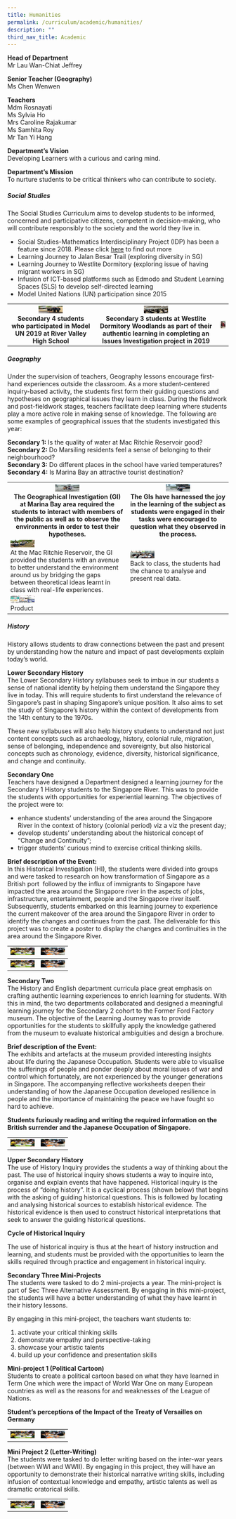 ```yaml
---
title: Humanities
permalink: /curriculum/academic/humanities/
description: ""
third_nav_title: Academic
---
```

**Head of Department**  
Mr Lau Wan-Chiat Jeffrey

**Senior Teacher (Geography)**  
Ms Chen Wenwen

**Teachers**  
Mdm Rosnayati  
Ms Sylvia Ho  
Mrs Caroline Rajakumar  
Ms Samhita Roy  
Mr Tan Yi Hang

**Department’s Vision**  
Developing Learners with a curious and caring mind.

**Department’s Mission**  
To nurture students to be critical thinkers who can contribute to society.

##### **Social Studies**  
The Social Studies Curriculum aims to develop students to be informed, concerned and participative citizens, competent in decision-making, who will contribute responsibly to the society and the world they live in.

*   Social Studies-Mathematics Interdisciplinary Project (IDP) has been a feature since 2018. Please click [here](/social-studies-mathematics/) to find out more
*   Learning Journey to Jalan Besar Trail (exploring diversity in SG)
*   Learning Journey to Westlite Dormitory (exploring issue of having migrant workers in SG)
*   Infusion of ICT-based platforms such as Edmodo and Student Learning Spaces (SLS) to develop self-directed learning
*   Model United Nations (UN) participation since 2015

<table>
<tbody>
  <tr>
    <th><img src="/images/01-768x576.jpeg" width="55" height="17"><br>Secondary 4 students who participated in Model UN 2019 at River Valley High School</th>
    <th><img src="/images/02-768x576.jpeg" alt="Secondary 3 students at Westlite Dormitory Woodlands as part of their authentic learning in completing an Issues Investigation project in 2019" width="55" height="17"><br>Secondary 3 students at Westlite Dormitory Woodlands as part of their authentic learning in completing an Issues Investigation project in 2019</th>
		<th><img src="/images/04-768x576.jpeg" alt="Social Studies" width="55" height="17"></th>
  </tr>
</tbody>
</table>

##### **Geography**  
Under the supervision of teachers, Geography lessons encourage first-hand experiences outside the classroom. As a more student-centered inquiry-based activity, the students first form their guiding questions and hypotheses on geographical issues they learn in class. During the fieldwork and post-fieldwork stages, teachers facilitate deep learning where students play a more active role in making sense of knowledge. The following are some examples of geographical issues that the students investigated this year:

**Secondary 1:** Is the quality of water at Mac Ritchie Reservoir good?  
**Secondary 2:** Do Marsiling residents feel a sense of belonging to their neighbourhood?  
**Secondary 3:** Do different places in the school have varied temperatures?  
**Secondary 4:** Is Marina Bay an attractive tourist destination?

<table>
<tbody>
  <tr>
    <th><img src="/images/01-e1570060774546-768x1024.png" width="55" height="17"><br>The Geographical Investigation (GI) at Marina Bay area required the students to interact with members of the public as well as to observe the environments in order to test their hypotheses.</th>
    <th><img src="/images/02-1-768x576.jpeg" alt="The GIs have harnessed the joy in the learning of the subject as students were engaged in their tasks were encouraged to question what they observed in the process." width="55" height="17"><br>The GIs have harnessed the joy in the learning of the subject as students were engaged in their tasks were encouraged to question what they observed in the process.</th>
  </tr>
	<tr>
    <td><img src="/images/03-1-768x576.jpeg" alt="At the Mac Ritchie Reservoir, the GI provided the students with an avenue to better understand the environment around us by bridging the gaps between theoretical ideas learnt in class with real-life experiences." width="55" height="17"><br>At the Mac Ritchie Reservoir, the GI provided the students with an avenue to better understand the environment around us by bridging the gaps between theoretical ideas learnt in class with real-life experiences.</td>
		<td><img src="/images/04-1-768x576.jpeg" alt="Back to class, the students had the chance to analyse and present real data." width="55" height="17"><br>Back to class, the students had the chance to analyse and present real data.</td>
  </tr>
	<tr>
    <td><img src="/images/05-717x1024.jpeg" alt="Product" width="55" height="17"><br>Product</td>
  </tr>
</tbody>
</table>

##### **History**  
History allows students to draw connections between the past and present by understanding how the nature and impact of past developments explain today’s world.

**Lower Secondary History**  
The Lower Secondary History syllabuses seek to imbue in our students a sense of national identity by helping them understand the Singapore they live in today. This will require students to first understand the relevance of Singapore’s past in shaping Singapore’s unique position. It also aims to set the study of Singapore’s history within the context of developments from the 14th century to the 1970s.

These new syllabuses will also help history students to understand not just content concepts such as archaeology, history, colonial rule, migration, sense of belonging, independence and sovereignty, but also historical concepts such as chronology, evidence, diversity, historical significance, and change and continuity.

**Secondary One**  
Teachers have designed a Department designed a learning journey for the Secondary 1 History students to the Singapore River. This was to provide the students with opportunities for experiential learning. The objectives of the project were to:

*   enhance students’ understanding of the area around the Singapore River in the context of history (colonial period) viz a viz the present day;
*   develop students’ understanding about the historical concept of “Change and Continuity”;
*   trigger students’ curious mind to exercise critical thinking skills.

**Brief description of the Event:**  
In this Historical Investigation (HI), the students were divided into groups and were tasked to research on how transformation of Singapore as a British port  followed by the influx of immigrants to Singapore have impacted the area around the Singapore river in the aspects of jobs, infrastructure, entertainment, people and the Singapore river itself. Subsequently, students embarked on this learning journey to experience the current makeover of the area around the Singapore River in order to identify the changes and continues from the past. The deliverable for this project was to create a poster to display the changes and continuities in the area around the Singapore River.

<table>
<tbody>
  <tr>
    <th><img src="/images/31.jpeg" width="55" height="17"></th>
    <th><img src="/images/32.jpeg" alt="Financial Literacy (Praxis) Board Game" width="55" height="17"></th>
  </tr>
	<tr>
    <th><img src="/images/31.jpeg" width="55" height="17"></th>
    <th><img src="/images/32.jpeg" alt="Financial Literacy (Praxis) Board Game" width="55" height="17"></th>
  </tr>
</tbody>
</table>

**Secondary Two**  
The History and English department curricula place great emphasis on crafting authentic learning experiences to enrich learning for students. With this in mind, the two departments collaborated and designed a meaningful learning journey for the Secondary 2 cohort to the Former Ford Factory museum. The objective of the Learning Journey was to provide opportunities for the students to skillfully apply the knowledge gathered from the museum to evaluate historical ambiguities and design a brochure.

**Brief description of the Event:**  
The exhibits and artefacts at the museum provided interesting insights about life during the Japanese Occupation. Students were able to visualise the sufferings of people and ponder deeply about moral issues of war and control which fortunately, are not experienced by the younger generations in Singapore. The accompanying reflective worksheets deepen their understanding of how the Japanese Occupation developed resilience in people and the importance of maintaining the peace we have fought so hard to achieve.

**Students furiously reading and writing the required information on the British surrender and the Japanese Occupation of Singapore.**

<table>
<tbody>
  <tr>
    <th><img src="/images/31.jpeg" width="55" height="17"></th>
    <th><img src="/images/32.jpeg" alt="Financial Literacy (Praxis) Board Game" width="55" height="17"></th>
  </tr>
</tbody>
</table>

**Upper Secondary History**  
The use of History Inquiry provides the students a way of thinking about the past. The use of historical inquiry shows students a way to inquire into, organise and explain events that have happened. Historical inquiry is the process of “doing history”. It is a cyclical process (shown below) that begins with the asking of guiding historical questions. This is followed by locating and analysing historical sources to establish historical evidence. The historical evidence is then used to construct historical interpretations that seek to answer the guiding historical questions.

**Cycle of Historical Inquiry**

The use of historical inquiry is thus at the heart of history instruction and learning, and students must be provided with the opportunities to learn the skills required through practice and engagement in historical inquiry.

**Secondary Three Mini-Projects**  
The students were tasked to do 2 mini-projects a year. The mini-project is part of Sec Three Alternative Assessment. By engaging in this mini-project, the students will have a better understanding of what they have learnt in their history lessons.

By engaging in this mini-project, the teachers want students to:

1.  activate your critical thinking skills
2.  demonstrate empathy and perspective-taking
3.  showcase your artistic talents
4.  build up your confidence and presentation skills

**Mini-project 1 (Political Cartoon)**  
Students to create a political cartoon based on what they have learned in Term One which were the impact of World War One on many European countries as well as the reasons for and weaknesses of the League of Nations.

**Student’s perceptions of the Impact of the Treaty of Versailles on Germany**

<table>
<tbody>
  <tr>
    <th><img src="/images/31.jpeg" width="55" height="17"></th>
    <th><img src="/images/32.jpeg" alt="Financial Literacy (Praxis) Board Game" width="55" height="17"></th>
  </tr>
</tbody>
</table>

**Mini Project 2 (Letter-Writing)**  
The students were tasked to do letter writing based on the inter-war years (between WWI and WWII). By engaging in this project, they will have an opportunity to demonstrate their historical narrative writing skills, including infusion of contextual knowledge and empathy, artistic talents as well as dramatic oratorical skills.

<table>
<tbody>
  <tr>
    <th><img src="/images/31.jpeg" width="55" height="17"></th>
    <th><img src="/images/32.jpeg" alt="Financial Literacy (Praxis) Board Game" width="55" height="17"></th>
  </tr>
</tbody>
</table>